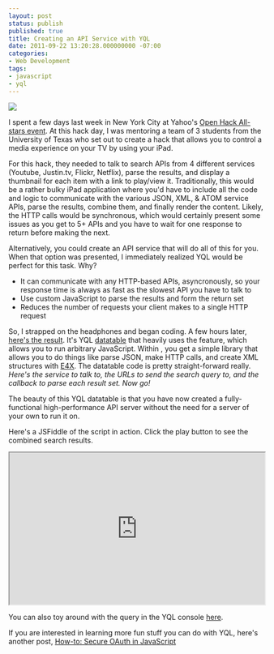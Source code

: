 ```yaml
---
layout: post
status: publish
published: true
title: Creating an API Service with YQL
date: 2011-09-22 13:20:28.000000000 -07:00
categories:
- Web Development
tags:
- javascript
- yql
---
```

![](http://l.yimg.com/a/i/ydn/features/yql-ins-up-del.gif)

I spent a few days last week in New York City at Yahoo's [Open Hack All-stars event](http://developer.yahoo.com/blogs/ydn/posts/2011/09/yahoo-open-hack-all-stars-in-new-york-city/). At this hack day, I was mentoring a team of 3 students from the University of Texas who set out to create a hack that allows you to control a media experience on your TV by using your iPad.

<!--more-->

For this hack, they needed to talk to search APIs from 4 different services (Youtube, Justin.tv, Flickr, Netflix), parse the results, and display a thumbnail for each item with a link to play/view it.  Traditionally, this would be a rather bulky iPad application where you'd have to include all the code and logic to communicate with the various JSON, XML, & ATOM service APIs, parse the results, combine them, and finally render the content.  Likely, the HTTP calls would be synchronous, which would certainly present some issues as you get to 5+ APIs and you have to wait for one response to return before making the next.

Alternatively, you could create an API service that will do all of this for you.  When that option was presented, I immediately realized YQL would be perfect for this task.  Why?<br />
<ul>
<li>It can communicate with any HTTP-based APIs, asyncronously, so your response time is always as fast as the slowest API you have to talk to</li>
<li>Use custom JavaScript to parse the results and form the return set</li>
<li>Reduces the number of requests your client makes to a single HTTP request</li>
</ul>

So, I strapped on the headphones and began coding. A few hours later, [here's the result](http://derek.github.com/sandbox/hackallstars/mediasearch.xml). It's YQL [datatable](http://developer.yahoo.com/yql/guide/yql-opentables-chapter.html) that heavily uses the <execute> feature, which allows you to run arbitrary JavaScript. Within <execute>, you get a simple library that allows you to do things like parse JSON, make HTTP calls, and create XML structures with [E4X](http://en.wikipedia.org/wiki/ECMAScript_for_XML). The datatable code is pretty straight-forward really. _Here's the service to talk to, the URLs to send the search query to, and the callback to parse each result set. Now go!_

The beauty of this YQL datatable is that you have now created a fully-functional high-performance API server without the need for a server of your own to run it on.  

Here's a JSFiddle of the script in action.  Click the play button to see the combined search results.

<iframe style="width: 100%; height: 300px" src="http://jsfiddle.net/9S3UK/embedded/"></iframe>

You can also toy around with the query in the YQL console <a href="http://y.ahoo.it/lDld8">here</a>.

If you are interested in learning more fun stuff you can do with YQL, here's another post, [How-to: Secure OAuth in JavaScript](http://derek.io/blog/2010/how-to-secure-oauth-in-javascript/)
